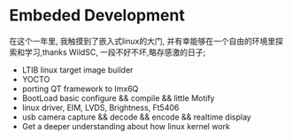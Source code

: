 # Embeded Development

在这个一年里, 我触摸到了嵌入式linux的大门, 并有幸能够在一个自由的环境里探索和学习,thanks WildSC, 一段不好不坏,略存感激的日子;

- LTIB linux target image builder
- YOCTO 
- porting QT framework to Imx6Q
- BootLoad basic configure && compile && little Motify
- linux driver, EIM, LVDS, Brightness, Ft5406
- usb camera capture && decode && encode && realtime display
- Get a deeper understanding about how linux kernel work

